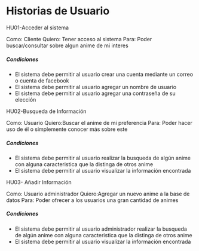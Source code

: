 # Historias de Usuario

HU01-Acceder al sistema

Como: Cliente  Quiero: Tener acceso al sistema Para: Poder buscar/consultar sobre algun anime de mi interes

##### Condiciones
- El sistema debe permitir al usuario crear una cuenta mediante un correo o cuenta de facebook
- El sistema debe permitir al usuario agregar un nombre de usuario
- El sistema debe permitir al usuario agregar una contraseña de su elección

HU02-Busqueda de Información

Como: Usuario Quiero:Buscar el anime de mi preferencia Para: Poder hacer uso de él o simplemente conocer más sobre este

##### Condiciones
- El sistema debe permitir al usuario realizar la busqueda de algún anime con alguna caracteristica que la distinga de otros anime
- El sistema debe permitir al usuario visualizar la información encontrada

HU03- Añadir Información

Como: Usuario administrador Quiero:Agregar un nuevo anime a la base de datos Para: Poder ofrecer a los usuarios una gran cantidad de animes

##### Condiciones
- El sistema debe permitir al usuario administrador realizar la busqueda de algún anime con alguna caracteristica que la distinga de otros anime
- El sistema debe permitir al usuario visualizar la información encontrada
